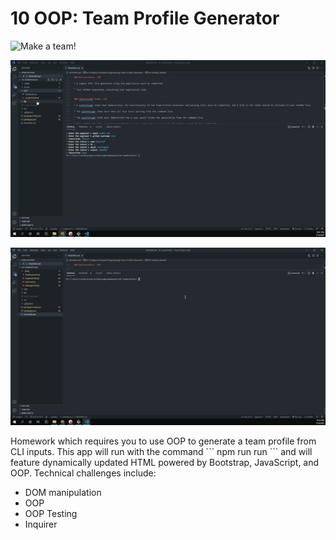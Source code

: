 # 10 OOP: Team Profile Generator

![Make a team!](./assets/CLI_flow.gif)

![See the output!](./assets/renderedHTML.gif)

![Run some tests!](./assets/tests.gif)

Homework which requires you to use OOP to generate a team profile from CLI inputs. This app will run with the command
\`\`\`
npm run run
\`\`\`
and will feature dynamically updated HTML powered by Bootstrap, JavaScript, and OOP. Technical challenges include:

- DOM manipulation
- OOP
- OOP Testing
- Inquirer
